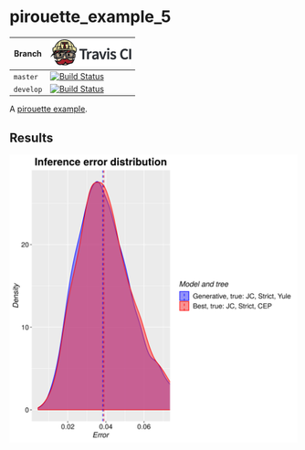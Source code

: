 # pirouette_example_5

Branch   |[![Travis CI logo](pics/TravisCI.png)](https://travis-ci.org)
---------|---------------------------------------
`master` |[![Build Status](https://travis-ci.org/richelbilderbeek/pirouette_example_5.svg?branch=master)](https://travis-ci.org/richelbilderbeek/pirouette_example_5)
`develop`|[![Build Status](https://travis-ci.org/richelbilderbeek/pirouette_example_5.svg?branch=develop)](https://travis-ci.org/richelbilderbeek/pirouette_example_5)

A [pirouette example](https://github.com/richelbilderbeek/pirouette_examples).

## Results

![](example_5/errors.png)
